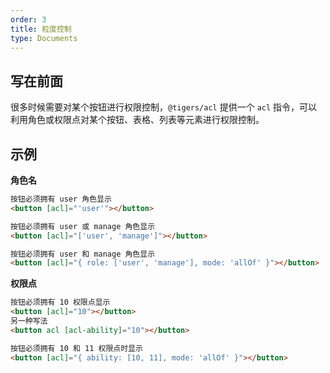 ```yaml
---
order: 3
title: 粒度控制
type: Documents
---
```


## 写在前面

很多时候需要对某个按钮进行权限控制，`@tigers/acl` 提供一个 `acl` 指令，可以利用角色或权限点对某个按钮、表格、列表等元素进行权限控制。

## 示例

**角色名**

```html
按钮必须拥有 user 角色显示
<button [acl]="'user'"></button>
```

```html
按钮必须拥有 user 或 manage 角色显示
<button [acl]="['user', 'manage']"></button>
```

```html
按钮必须拥有 user 和 manage 角色显示
<button [acl]="{ role: ['user', 'manage'], mode: 'allOf' }"></button>
```

**权限点**

```html
按钮必须拥有 10 权限点显示
<button [acl]="10"></button>
另一种写法
<button acl [acl-ability]="10"></button>
```

```html
按钮必须拥有 10 和 11 权限点时显示
<button [acl]="{ ability: [10, 11], mode: 'allOf' }"></button>
```
